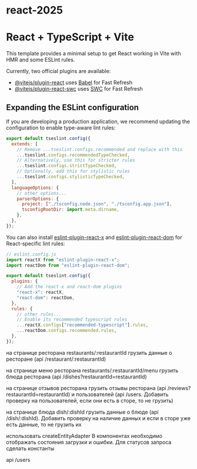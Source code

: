 # react-2025

# React + TypeScript + Vite

This template provides a minimal setup to get React working in Vite with HMR and some ESLint rules.

Currently, two official plugins are available:

- [@vitejs/plugin-react](https://github.com/vitejs/vite-plugin-react/blob/main/packages/plugin-react) uses [Babel](https://babeljs.io/) for Fast Refresh
- [@vitejs/plugin-react-swc](https://github.com/vitejs/vite-plugin-react/blob/main/packages/plugin-react-swc) uses [SWC](https://swc.rs/) for Fast Refresh

## Expanding the ESLint configuration

If you are developing a production application, we recommend updating the configuration to enable type-aware lint rules:

```js
export default tseslint.config({
  extends: [
    // Remove ...tseslint.configs.recommended and replace with this
    ...tseslint.configs.recommendedTypeChecked,
    // Alternatively, use this for stricter rules
    ...tseslint.configs.strictTypeChecked,
    // Optionally, add this for stylistic rules
    ...tseslint.configs.stylisticTypeChecked,
  ],
  languageOptions: {
    // other options...
    parserOptions: {
      project: ["./tsconfig.node.json", "./tsconfig.app.json"],
      tsconfigRootDir: import.meta.dirname,
    },
  },
});
```

You can also install [eslint-plugin-react-x](https://github.com/Rel1cx/eslint-react/tree/main/packages/plugins/eslint-plugin-react-x) and [eslint-plugin-react-dom](https://github.com/Rel1cx/eslint-react/tree/main/packages/plugins/eslint-plugin-react-dom) for React-specific lint rules:

```js
// eslint.config.js
import reactX from "eslint-plugin-react-x";
import reactDom from "eslint-plugin-react-dom";

export default tseslint.config({
  plugins: {
    // Add the react-x and react-dom plugins
    "react-x": reactX,
    "react-dom": reactDom,
  },
  rules: {
    // other rules...
    // Enable its recommended typescript rules
    ...reactX.configs["recommended-typescript"].rules,
    ...reactDom.configs.recommended.rules,
  },
});
```

на странице ресторана restaurants/:restaurantId грузить данные о ресторане (api /restaurant/:restaurantId)

на странице меню ресторана restaurants/:restaurantId/menu грузить блюда ресторана (api /dishes?restaurantId=restaurantId)

на странице отзывов ресторана 
грузить отзывы ресторана (api /reviews?restaurantId=restaurantId) 
и пользователей (api /users. Добавить проверку на пользователей, если они есть в сторе, то не грузить)

на странице блюда dish/:dishId грузить данные о блюде (api /dish/:dishId). 
Добавить проверку на наличие данных и если в сторе уже есть данные, то не грузить их

использовать createEntityAdapter
В компонентах необходимо отображать состояния загрузки и ошибки. Для статусов запроса сделать константы




api /users
